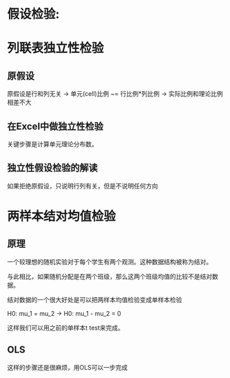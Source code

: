 假设检验: 
===============

# 列联表独立性检验

## 原假设

原假设是行和列无关 -> 单元(cell)比例 ~= 行比例*列比例 -> 实际比例和理论比例相差不大


## 在Excel中做独立性检验

关键步骤是计算单元理论分布数。

## 独立性假设检验的解读

如果拒绝原假设，只说明行列有关，但是不说明任何方向

# 两样本结对均值检验

## 原理
一个较理想的随机实验对于每个学生有两个观测。这种数据结构被称为结对。

与此相比，如果随机分配是在两个班级，那么这两个班级均值的比较不是结对数据。

结对数据的一个很大好处是可以把两样本均值检验变成单样本检验

H0: mu_1 = mu_2 -> H0: mu_1 - mu_2 = 0

这样我们可以用之前的单样本t test来完成。

## OLS
这样的步骤还是很麻烦，用OLS可以一步完成